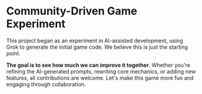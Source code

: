 # Community-Driven Game Experiment

This project began as an experiment in AI-assisted development, using Grok to generate the initial game code. We believe this is just the starting point.

**The goal is to see how much we can improve it together.** Whether you're refining the AI-generated prompts, rewriting core mechanics, or adding new features, all contributions are welcome. Let's make this game more fun and engaging through collaboration.
